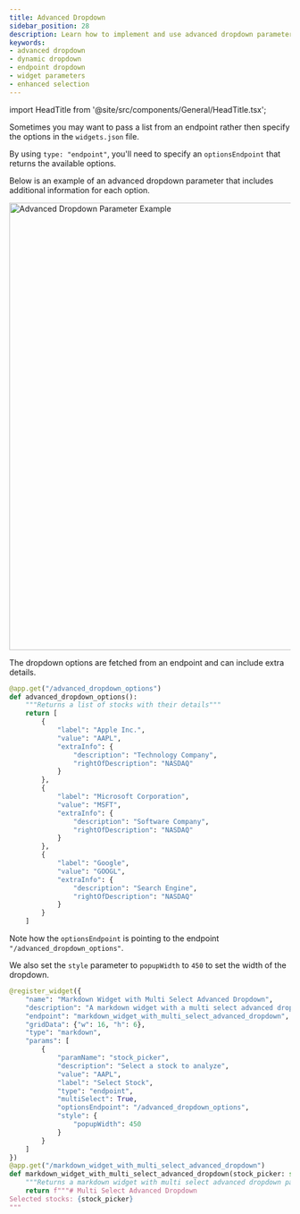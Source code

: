 ```yaml
---
title: Advanced Dropdown
sidebar_position: 28
description: Learn how to implement and use advanced dropdown parameters in OpenBB Workspace widgets, including dynamic options from endpoints and additional information display
keywords:
- advanced dropdown
- dynamic dropdown
- endpoint dropdown
- widget parameters
- enhanced selection
---
```


import HeadTitle from '@site/src/components/General/HeadTitle.tsx';

<HeadTitle title="Advanced Dropdown | OpenBB Workspace Docs" />

Sometimes you may want to pass a list from an endpoint rather then specify the options in the `widgets.json` file.

By using `type: "endpoint"`, you'll need to specify an `optionsEndpoint` that returns the available options.

Below is an example of an advanced dropdown parameter that includes additional information for each option.

<img className="pro-border-gradient" width="800" alt="Advanced Dropdown Parameter Example" src="https://openbb-cms.directus.app/assets/9ae41bfc-65ad-4578-aeeb-efca97112bfc.png" />

The dropdown options are fetched from an endpoint and can include extra details.

```python
@app.get("/advanced_dropdown_options")
def advanced_dropdown_options():
    """Returns a list of stocks with their details"""
    return [
        {
            "label": "Apple Inc.",
            "value": "AAPL", 
            "extraInfo": {
                "description": "Technology Company",
                "rightOfDescription": "NASDAQ"
            }
        },
        {
            "label": "Microsoft Corporation",
            "value": "MSFT",
            "extraInfo": {
                "description": "Software Company", 
                "rightOfDescription": "NASDAQ"
            }
        },
        {
            "label": "Google",
            "value": "GOOGL",
            "extraInfo": {
                "description": "Search Engine",
                "rightOfDescription": "NASDAQ"
            }
        }
    ]
```

Note how the `optionsEndpoint` is pointing to the endpoint `"/advanced_dropdown_options"`.

We also set the `style` parameter to `popupWidth` to `450` to set the width of the dropdown.

```python
@register_widget({
    "name": "Markdown Widget with Multi Select Advanced Dropdown",
    "description": "A markdown widget with a multi select advanced dropdown parameter",
    "endpoint": "markdown_widget_with_multi_select_advanced_dropdown",
    "gridData": {"w": 16, "h": 6},
    "type": "markdown",
    "params": [
        {
            "paramName": "stock_picker",
            "description": "Select a stock to analyze",
            "value": "AAPL",
            "label": "Select Stock",
            "type": "endpoint",
            "multiSelect": True,
            "optionsEndpoint": "/advanced_dropdown_options",
            "style": {
                "popupWidth": 450
            }
        }
    ]
})
@app.get("/markdown_widget_with_multi_select_advanced_dropdown")
def markdown_widget_with_multi_select_advanced_dropdown(stock_picker: str):
    """Returns a markdown widget with multi select advanced dropdown parameter"""
    return f"""# Multi Select Advanced Dropdown
Selected stocks: {stock_picker}
""" 
